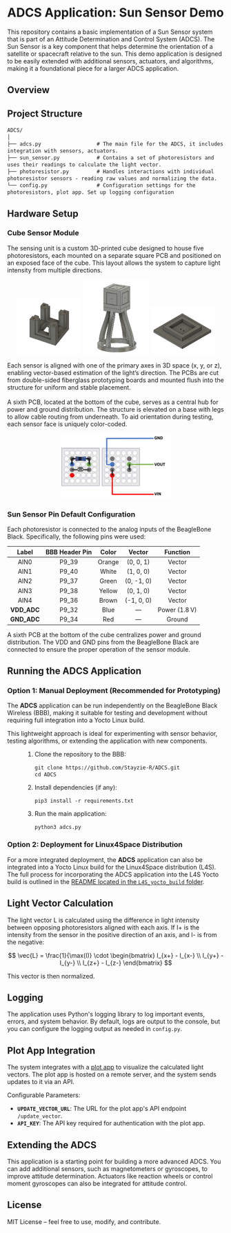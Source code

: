
# ADCS Application: Sun Sensor Demo

This repository contains a basic implementation of a Sun Sensor system that is part of an Attitude Determination and Control System (ADCS). The Sun Sensor is a key component that helps determine the orientation of a satellite or spacecraft relative to the sun. This demo application is designed to be easily extended with additional sensors, actuators, and algorithms, making it a foundational piece for a larger ADCS application.

## Overview

## Project Structure

```
ADCS/
│
├── adcs.py                  # The main file for the ADCS, it includes integration with sensors, actuators.
├── sun_sensor.py            # Contains a set of photoresistors and uses their readings to calculate the light vector. 
├── photoresistor.py         # Handles interactions with individual photoresistor sensors - reading raw values and normalizing the data.
└── config.py                # Configuration settings for the photoresistors, plot app. Set up logging configuration 
```

## Hardware Setup
### Cube Sensor Module
The sensing unit is a custom 3D-printed cube designed to house five photoresistors, each mounted on a separate square PCB and positioned on an exposed face of the cube. This layout allows the system to capture light intensity from multiple directions.
<p align="center">
  <img src="docs/hardware1.png" alt="Cube Sensor Front View" width="30%">
  <img src="docs/hardware2.png" alt="Cube Sensor Angled View" width="30%">
  <img src="docs/hardware3.png" alt="Cube Sensor Back View" width="30%">
</p>
Each sensor is aligned with one of the primary axes in 3D space (x, y, or z), enabling vector-based estimation of the light’s direction. The PCBs are cut from double-sided fiberglass prototyping boards and mounted flush into the structure for uniform and stable placement.
<br><br>
A sixth PCB, located at the bottom of the cube, serves as a central hub for power and ground distribution. The structure is elevated on a base with legs to allow cable routing from underneath. To aid orientation during testing, each sensor face is uniquely color-coded.

<p align="center">
  <img src="docs/PCB.png" alt="PCB Connection" width="50%">
</p>

### Sun Sensor Pin Default Configuration
Each photoresistor is connected to the analog inputs of the BeagleBone Black. Specifically, the following pins were used:

<table align="center" style="margin-left: auto; margin-right: auto; text-align: center;">
  <thead>
    <tr>
      <th>Label</th>
      <th>BBB Header Pin</th>
      <th>Color</th>
      <th>Vector</th>
      <th>Function</th>
    </tr>
  </thead>
  <tbody>
    <tr><td>AIN0</td><td>P9_39</td><td>Orange</td><td>(0, 0, 1)</td><td>Vector</td></tr>
    <tr><td>AIN1</td><td>P9_40</td><td>White</td><td>(1, 0, 0)</td><td>Vector</td></tr>
    <tr><td>AIN2</td><td>P9_37</td><td>Green</td><td>(0, -1, 0)</td><td>Vector</td></tr>
    <tr><td>AIN3</td><td>P9_38</td><td>Yellow</td><td>(0, 1, 0)</td><td>Vector</td></tr>
    <tr><td>AIN4</td><td>P9_36</td><td>Brown</td><td>(-1, 0, 0)</td><td>Vector</td></tr>
    <tr><td><strong>VDD_ADC</strong></td><td>P9_32</td><td>Blue</td><td>—</td><td>Power (1.8 V)</td></tr>
    <tr><td><strong>GND_ADC</strong></td><td>P9_34</td><td>Red</td><td>—</td><td>Ground</td></tr>
  </tbody>
</table>

A sixth PCB at the bottom of the cube centralizes power and ground distribution. The VDD and GND pins from the BeagleBone Black are connected to ensure the proper operation of the sensor module.

## Running the ADCS Application
### Option 1: Manual Deployment (Recommended for Prototyping)
The **ADCS** application can be run independently on the BeagleBone Black Wireless (BBB), making it suitable for testing and development without requiring full integration into a Yocto Linux build.

This lightweight approach is ideal for experimenting with sensor behavior, testing algorithms, or extending the application with new components.

<div align="left">
  <ol style="margin-left: 40px;">
    <li>Clone the repository to the BBB:
      <pre><code>git clone https://github.com/Stayzie-R/ADCS.git
cd ADCS</code></pre>
    </li>
    <li>Install dependencies (if any):
      <pre><code>pip3 install -r requirements.txt</code></pre>
    </li>
    <li>Run the main application:
      <pre><code>python3 adcs.py</code></pre>
    </li>
  </ol>
</div>


### Option 2: Deployment for Linux4Space Distribution 
For a more integrated deployment, the **ADCS** application can also be integrated into a Yocto Linux build for the Linux4Space distribution (L4S). 
The full process for incorporating the ADCS application into the L4S Yocto build is outlined in the [README located in the `L4S_yocto_build` folder](/L4S_yocto_files/README.md).



## Light Vector Calculation
The light vector L is calculated using the difference in light intensity between opposing photoresistors aligned with each axis. If I+ is the intensity from the sensor in the positive direction of an axis, and I- is from the negative:

$$
\vec{L} = \frac{1}{\max(I)} \cdot 
\begin{bmatrix}
I_{x+} - I_{x-} \\
I_{y+} - I_{y-} \\
I_{z+} - I_{z-}
\end{bmatrix}
$$

This vector is then normalized.

## Logging
The application uses Python's logging library to log important events, errors, and system behavior. By default, logs are output to the console, but you can configure the logging output as needed in `config.py`.


## Plot App Integration
The system integrates with a [plot app](https://github.com/Stayzie-R/adcs_plot_app)  to visualize the calculated light vectors. The plot app is hosted on a remote server, and the system sends updates to it via an API.

Configurable Parameters:
- **`UPDATE_VECTOR_URL`**: The URL for the plot app's API endpoint `/update_vector`.
- **`API_KEY`**: The API key required for authentication with the plot app.

## Extending the ADCS
This application is a starting point for building a more advanced ADCS. You can add additional sensors, such as magnetometers or gyroscopes, to improve attitude determination. Actuators like reaction wheels or control moment gyroscopes can also be integrated for attitude control.

## License
MIT License – feel free to use, modify, and contribute.